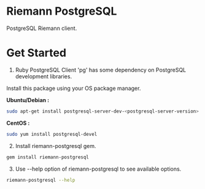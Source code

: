 Riemann PostgreSQL
=============

PostgreSQL Riemann client.

Get Started
=============

1. Ruby PostgreSQL Client 'pg' has some dependency on PostgreSQL development libraries.

Install this package using your OS package manager. 

**Ubuntu/Debian :**

```bash
sudo apt-get install postgresql-server-dev-<postgresql-server-version>  (e.g. postgresql-server-dev-9.1)
```

**CentOS :**

```bash
sudo yum install postgresql-devel
```

2. Install riemann-postgresql gem.

```bash
gem install riemann-postgresql
```

3. Use --help option of riemann-postgresql to see available options.

```bash
riemann-postgresql --help
```

